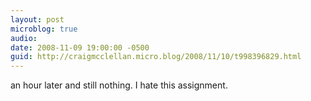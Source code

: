 ```yaml
---
layout: post
microblog: true
audio: 
date: 2008-11-09 19:00:00 -0500
guid: http://craigmcclellan.micro.blog/2008/11/10/t998396829.html
---
```

an hour later and still nothing.  I hate this assignment.
